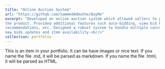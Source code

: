 ```yaml
---
title: "Online Auction System"
url: "https://github.com/SammedAdmuthe/BuyMe"
excerpt: "Developed an online auction system which allowed sellers to post auctions for an item and potential buyers to bid for
the product. Provided additional features such auto-bidding, view bid history, website statistics, product
recommendations, etc. Designed a robust system to handle multiple concurrent requests and also provided bid alerts,
new bids updates and item availability.<br/>"
collection: portfolio
---
```

This is an item in your portfolio. It can be have images or nice text. If you name the file .md, it will be parsed as markdown. If you name the file .html, it will be parsed as HTML. 
